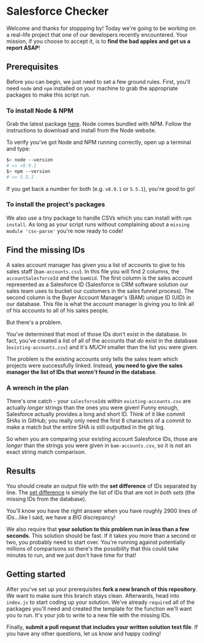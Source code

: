 # Salesforce Checker

Welcome and thanks for stoppping by! Today we're going to be working on a real-life project that one of our developers recently encountered. Your mission, if you choose to accept it, is to **find the bad apples and get us a report ASAP**!

## Prerequisites

Before you can begin, we just need to set a few ground rules. First, you'll need `node` and `npm` installed on your machine to grab the appropriate packages to make this script run. 

### To install Node & NPM

Grab the latest package [here](https://nodejs.org/en/). Node comes bundled with NPM. Follow the instructions to download and install from the Node website. 

To verify you've got Node and NPM running correctly, open up a terminal and type:

```bash 
$> node --version
# => v8.9.1
$> npm --version
# => 5.5.1
```

If you get back a number for both (e.g. `v8.9.1` or `5.5.1`), you're good to go!

### To install the project's packages

We also use a tiny package to handle CSVs which you can install with `npm install`. As long as your script runs without complaining about a `missing module 'csv-parse'` you're now ready to code!

## Find the missing IDs

A sales account manager has given you a list of accounts to give to his sales staff (`bam-accounts.csv`). In this file you will find 2 columns, the `accountSalesforceId` and the `bamUid`. The first column is the sales account represented as a Salesforce ID (Salesforce is CRM software solution our sales team uses to bucket our customers in the sales funnel process). The second column is the Buyer Account Manager's (BAM) unique ID (UID) in our database. This file is what the account manager is giving you to link all of his accounts to all of his sales people.

But there's a problem.

You've determined that most of those IDs don't exist in the database. In fact, you've created a list of all of the accounts that _do_ exist in the database (`existing-accounts.csv`) and it's _MUCH_ smaller than the list you were given.

The problem is the existing accounts only tells the sales team which projects were successfully linked. Instead, **you need to give the sales manager the list of IDs that _weren't_ found in the database**.

### A wrench in the plan

There's one catch - your `salesforceId`s within `existing-accounts.csv` are actually _longer_ strings than the ones you were given! Funny enough, Salesforce actually provides a long and short ID. Think of it like commit SHAs in GitHub; you really only need the first 8 characters of a commit to make a match but the entire SHA is still outputted in the git log.

So when you are comparing your existing account Salesforce IDs, those are _longer_ than the strings you were given in `bam-accounts.csv`, so it is not an exact string match comparison.

## Results

You should create an output file with the **set difference** of IDs separated by line. The [set difference](http://mathworld.wolfram.com/SetDifference.html) is simply the list of IDs that are not in _both sets_ (the missing IDs from the database). 

You'll know you have the right answer when you have roughly 2900 lines of IDs...like I said, we have a _BIG_ discrepancy!

We also require that **your solution to this problem run in less than a few seconds**. This solution should be fast. If it takes you more than a second or two, you probably need to start over. You're running against potentially millions of comparisons so there's the possibility that this could take minutes to run, and we just don't have time for that!

## Getting started

After you've set up your prerequisites **fork a new branch of this repository**. We want to make sure this branch stays clean. Afterwards, head into `index.js` to start coding up your solution. We've already `require`d all of the packages you'll need and created the template for the function we'll want you to run. It's your job to write to a new file with the missing IDs.

Finally, **submit a pull request that includes your written solution text file**. If you have any other questions, let us know and happy coding!
